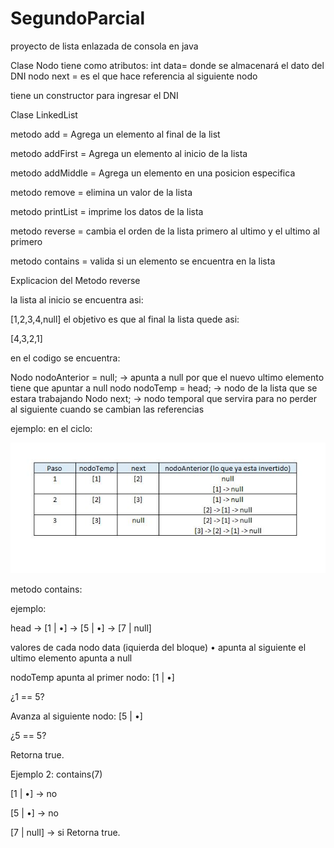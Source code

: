 ﻿# SegundoParcial
proyecto de lista enlazada de consola en java

Clase Nodo
tiene como atributos:
int data= donde se almacenará el dato del DNI
nodo next = es el que hace referencia al siguiente nodo

tiene un constructor para ingresar el DNI 

Clase LinkedList

metodo add = Agrega un elemento al final de la list

metodo addFirst = Agrega un elemento al inicio de la lista

metodo addMiddle = Agrega un elemento en una posicion especifica

metodo remove = elimina un valor de la lista 

metodo printList = imprime los datos de la lista

metodo reverse = cambia el orden de la lista primero al ultimo y el ultimo al primero 

metodo contains = valida si un elemento se encuentra en la lista

Explicacion del Metodo reverse

la lista al inicio se encuentra asi: 

[1,2,3,4,null]
el objetivo es que al final la lista quede asi:

[4,3,2,1]

en el codigo se encuentra:

Nodo nodoAnterior = null;   -> apunta a null por que el nuevo ultimo elemento tiene que apuntar a null
nodo nodoTemp = head; -> nodo de la lista que se estara trabajando 
Nodo next; -> nodo temporal que servira para no perder al siguiente cuando se cambian las referencias 

ejemplo:
en el ciclo:

![](https://github.com/abner-nj/SegundoParcial/blob/main/ciclo.JPG)




metodo contains: 

ejemplo:

head → [1 | •] → [5 | •] → [7 | null]

valores de cada nodo 
data (iquierda del bloque)
•  apunta al siguiente
el ultimo elemento apunta a null

nodoTemp apunta al primer nodo: [1 | •]

¿1 == 5?

Avanza al siguiente nodo: [5 | •]

¿5 == 5? 

Retorna true.

Ejemplo 2: contains(7)

[1 | •] → no

[5 | •] → no

[7 | null] → si
Retorna true.
